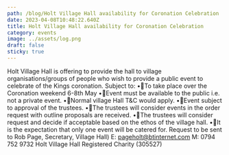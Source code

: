 ```yaml
---
path: /blog/Holt Village Hall availability for Coronation Celebration
date: 2023-04-08T10:48:22.640Z
title: Holt Village Hall availability for Coronation Celebration
category: events
image: ../assets/log.png
draft: false
sticky: true
---
```

Holt Village Hall is offering to provide the hall to village organisations/groups of people who wish to provide a public event to celebrate of the Kings coronation. 
Subject to:
•To take place over the Coronation weekend 6-8th May
•Event must be available to the public i.e. not a private event.
•Normal village Hall T&C would apply.
•Event subject to approval of the trustees.
•The trustees will consider events in the order request with outline proposals are received.
•The trustees will consider request and decide if acceptable based on the ethos of the village hall.
•It is the expectation that only one event will be catered for.
Request to be sent to Rob Page, Secretary, Village Hall) E: pageholt@btinternet.com M: 0794 752 9732
Holt Village Hall Registered Charity (305527)
